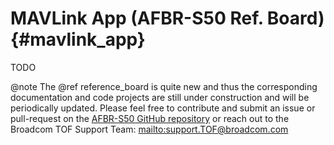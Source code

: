 # MAVLink App (AFBR-S50 Ref. Board) {#mavlink_app}

TODO

@note The @ref reference_board is quite new and thus the corresponding
documentation and code projects are still under construction and will be
periodically updated. Please feel free to contribute and submit an issue or
pull-request on the
[AFBR-S50 GitHub repository](https://github.com/Broadcom/AFBR-S50-API) or reach
out to the Broadcom TOF Support Team: <mailto:support.TOF@broadcom.com>
